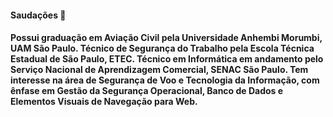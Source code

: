 #### Saudações 👋
#### Possui graduação em Aviação Civil pela Universidade Anhembi Morumbi, UAM São Paulo. Técnico de Segurança do Trabalho pela Escola Técnica Estadual de São Paulo, ETEC. Técnico em Informática em andamento pelo Serviço Nacional de Aprendizagem Comercial, SENAC São Paulo. Tem interesse na área de Segurança de Voo e Tecnologia da Informação, com ênfase em Gestão da Segurança Operacional, Banco de Dados e Elementos Visuais de Navegação para Web.


